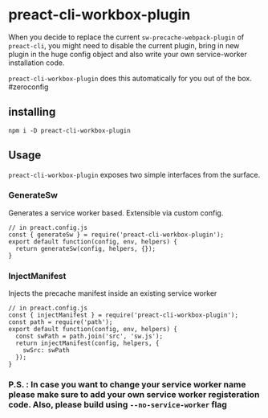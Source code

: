 # preact-cli-workbox-plugin
When you decide to replace the current `sw-precache-webpack-plugin` of `preact-cli`, you might need to disable the current plugin, bring in new plugin in the huge config object and also write your own service-worker installation code.

`preact-cli-workbox-plugin` does this automatically for you out of the box. #zeroconfig

## installing
```
npm i -D preact-cli-workbox-plugin
```

## Usage
`preact-cli-workbox-plugin` exposes two simple interfaces from the surface.

### GenerateSw
Generates a service worker based. Extensible via custom config.

```
// in preact.config.js
const { generateSw } = require('preact-cli-workbox-plugin');
export default function(config, env, helpers) {
  return generateSw(config, helpers, {});
}
```


### InjectManifest
Injects the precache manifest inside an existing service worker

```
// in preact.config.js
const { injectManifest } = require('preact-cli-workbox-plugin');
const path = require('path');
export default function(config, env, helpers) {
  const swPath = path.join('src', 'sw.js');
  return injectManifest(config, helpers, {
    swSrc: swPath
  });
}
```


### **P.S.** : In case you want to change your service worker name please make sure to add your own service worker registeration code. Also, please build using `--no-service-worker` flag